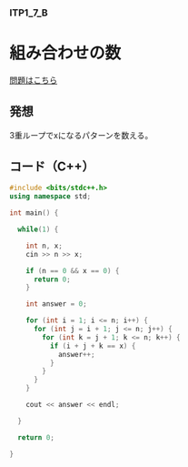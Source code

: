 ### ITP1_7_B

# 組み合わせの数

  [問題はこちら](https://onlinejudge.u-aizu.ac.jp/courses/lesson/2/ITP1/7/ITP1_7_B)


## 発想

  3重ループでxになるパターンを数える。


## コード（C++）

```cpp
#include <bits/stdc++.h>
using namespace std;

int main() {

  while(1) {

    int n, x;
    cin >> n >> x;

    if (n == 0 && x == 0) {
      return 0;
    }

    int answer = 0;

    for (int i = 1; i <= n; i++) {
      for (int j = i + 1; j <= n; j++) {
        for (int k = j + 1; k <= n; k++) {
          if (i + j + k == x) {
            answer++;
          }
        }
      }
    }

    cout << answer << endl;

  }

  return 0;

}
```

